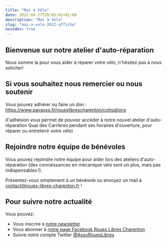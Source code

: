 ```yaml
---
title: "Mai à Vélo"
date: 2022-04-27T20:05:01+01:00
description: "Mai à Vélo"
slug: "mai-a-velo-2022-affiche"
noindex: true
---
```


## Bienvenue sur notre atelier d'auto-réparation

Nous somme là pour vous aider à réparer votre vélo, n'hésitez pas à nous soliciter!

## Si vous souhaitez nous remercier ou nous soutenir

Vous pouvez adhérer ou faire un don : https://www.payasso.fr/roueslibrescharenton/cotisations

(l'adhésion vous permet de pouvoir accéder à notre nouvel atelier d'auto-réparation Quai des Carrières pendant ses horaires d'ouverture, pour réparer ou entretenir votre vélo)

## Rejoindre notre équipe de bénévoles

Vous pouvez rejoindre notre équipe pour aider lors des ateliers d'auto-réparation (des connaissances en mécanique vélo sont un plus, mais pas indispensables !). 

Présentez-vous simplement à un bénévole ou envoyez un mail à contact@roues-libres-charenton.fr !

## Pour suivre notre actualité

Vous pouvez:
- Vous inscrire à [notre newsletter](https://a1f23a19.sibforms.com/serve/MUIEAMEGWl-tiiyvQHBM_WwLIQ8YyJZuqPIyz72LqK-59Zzx5xZM91k3jceBiIO4_VJG5bip6LInie1MAL3Nuf0IYeToxf62DyBxfp25TLzGO_5twsFYJhe8jvxq3dGMXtZ7eUfIpkZv_-a535xTQJU22hYOYHEyiLnCvLLRJdrterncvXM3pCKVC9ipe9NI8hEKV_eAV88TPtAg)
- Vous abonner à [notre page Facebook Roues Libres Charenton](https://www.facebook.com/RouesLibresCharenton/)
- Suivre notre compte Twitter [@AssoRouesLibres](https://twitter.com/AssoRouesLibres/)

